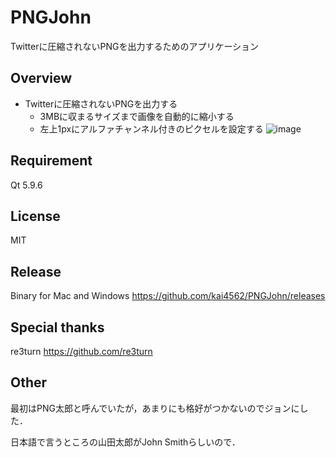 # PNGJohn
Twitterに圧縮されないPNGを出力するためのアプリケーション

## Overview
- Twitterに圧縮されないPNGを出力する
  - 3MBに収まるサイズまで画像を自動的に縮小する
  - 左上1pxにアルファチャンネル付きのピクセルを設定する
![image](https://i.imgur.com/R1FWbaU.png)
  
## Requirement
Qt 5.9.6

## License
MIT

## Release
Binary for Mac and Windows
https://github.com/kai4562/PNGJohn/releases

## Special thanks
re3turn
https://github.com/re3turn

## Other
最初はPNG太郎と呼んでいたが，あまりにも格好がつかないのでジョンにした．

日本語で言うところの山田太郎がJohn Smithらしいので．
